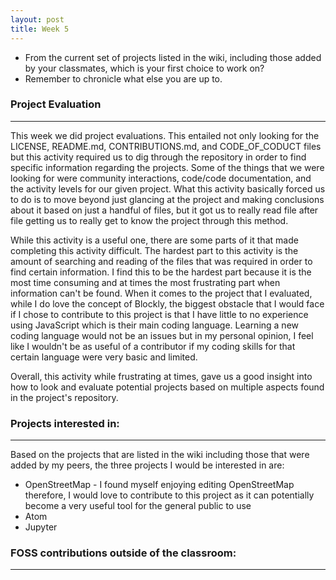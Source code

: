 ```yaml
---
layout: post
title: Week 5
---
```


* From the current set of projects listed in the wiki, including those added by your classmates, which is your first choice to work on?
* Remember to chronicle what else you are up to.

### Project Evaluation  
---
 This week we did project evaluations. This entailed not only looking for the LICENSE, README.md, CONTRIBUTIONS.md, and CODE_OF_CODUCT
 files but this activity required us to dig through the repository in order to find specific information regarding the projects. Some of the 
 things that we were looking for were community interactions, code/code documentation, and the activity levels for our given project. 
 What this activity basically forced us to do is to move beyond just glancing at the project and making conclusions about it based on 
 just a handful of files, but it got us to really read file after file getting us to really get to know the project through this method.
 
 While this activity is a useful one, there are some parts of it that made completing this activity difficult. The hardest part to 
 this activity is the amount of searching and reading of the files that was required in order to find certain information.
 I find this to be the hardest part because it is the most time consuming and at times the most frustrating part when information 
 can't be found. When it comes to the project that I evaluated, while I do love the concept of Blockly, the biggest obstacle that I would face if 
 I chose to contribute to this project is that I have little to no experience using JavaScript which is their main coding language. 
 Learning a new coding language would not be an issues but in my personal opinion, I feel like I wouldn't be as useful of a 
 contributor if my coding skills for that certain language were very basic and limited.  
  
 Overall, this activity while frustrating at times, gave us a good insight into how to look and evaluate potential projects 
 based on multiple aspects found in the project's repository. 
 
 
 ### Projects interested in:  
 ---
 Based on the projects that are listed in the wiki including those that were added by my peers, the three projects I would 
 be interested in are:
 * OpenStreetMap - I found myself enjoying editing OpenStreetMap therefore, I would love to contribute to this project as it 
                   can potentially become a very useful tool for the general public to use
 * Atom 
 * Jupyter 
 
 ### FOSS contributions outside of the classroom:
 ---
 
